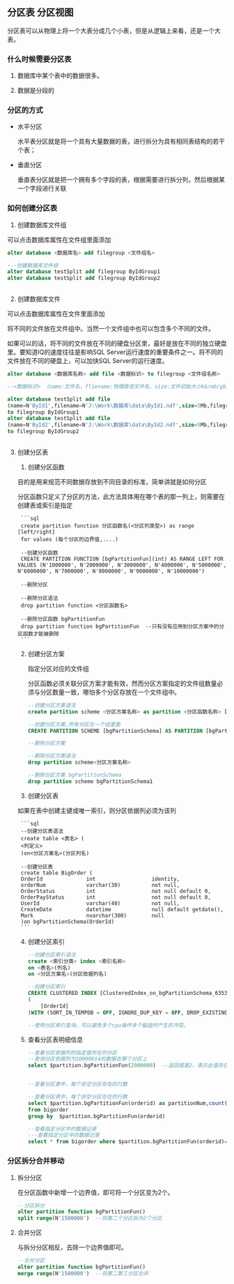 ## 分区表  分区视图

分区表可以从物理上将一个大表分成几个小表，但是从逻辑上来看，还是一个大表。


### 什么时候需要分区表

1. 数据库中某个表中的数据很多。

2. 数据是分段的


### 分区的方式

* 水平分区

    水平表分区就是将一个具有大量数据的表，进行拆分为具有相同表结构的若干个表；


* 垂直分区

    垂直表分区就是把一个拥有多个字段的表，根据需要进行拆分列，然后根据某一个字段进行关联

### 如何创建分区表

1. 创建数据库文件组

可以点击数据库属性在文件组里面添加


```sql
alter database <数据库名> add filegroup <文件组名>

---创建数据库文件组
alter database testSplit add filegroup ByIdGroup1
alter database testSplit add filegroup ByIdGroup2
 
```

2. 创建数据库文件

可以点击数据库属性在文件里面添加

将不同的文件放在文件组中。当然一个文件组中也可以包含多个不同的文件。

如果可以的话，将不同的文件放在不同的硬盘分区里，最好是放在不同的独立硬盘里。要知道IQ的速度往往是影响SQL Server运行速度的重要条件之一。将不同的文件放在不同的硬盘上，可以加快SQL Server的运行速度。

 
```sql
alter database <数据库名称> add file <数据标识> to filegroup <文件组名称>

--<数据标识> （name:文件名，fliename:物理路径文件名，size:文件初始大小kb/mb/gb/tb，filegrowth:文件自动增量kb/mb/gb/tb/%,maxsize:文件可以增加到的最大大小kb/mb/gb/tb/unlimited）

alter database testSplit add file 
(name=N'ById1',filename=N'J:\Work\数据库\data\ById1.ndf',size=5Mb,filegrowth=5mb)
to filegroup ByIdGroup1
alter database testSplit add file 
(name=N'ById2',filename=N'J:\Work\数据库\data\ById2.ndf',size=5Mb,filegrowth=5mb)
to filegroup ByIdGroup2
 
```

3. 创建分区表

 

    1. 创建分区函数

    目的是用来规范不同数据存放到不同目录的标准，简单讲就是如何分区

    分区函数只定义了分区的方法，此方法具体用在哪个表的那一列上，则需要在创建表或索引是指定

        ```sql
        create partition function 分区函数名(<分区列类型>) as range [left/right] 
        for values (每个分区的边界值,....) 

        --创建分区函数
        CREATE PARTITION FUNCTION [bgPartitionFun](int) AS RANGE LEFT FOR VALUES (N'1000000', N'2000000', N'3000000', N'4000000', N'5000000', N'6000000', N'7000000', N'8000000', N'9000000', N'10000000')

        --删除分区

		--删除分区语法
		drop partition function <分区函数名>
		
		--删除分区函数 bgPartitionFun
		drop partition function bgPartitionFun  --只有没有应用到分区方案中的分区函数才能被删除
		```

    2. 创建分区方案

        指定分区对应的文件组

        分区函数必须关联分区方案才能有效，然而分区方案指定的文件组数量必须与分区数量一致，哪怕多个分区存放在一个文件组中。

		```sql
		--创建分区方案语法
		create partition scheme <分区方案名称> as partition <分区函数名称> [all]to (文件组名称,....) 
		
		--创建分区方案,所有分区在一个组里面
		CREATE PARTITION SCHEME [bgPartitionSchema] AS PARTITION [bgPartitionFun] TO ([ByIdGroup1], [ByIdGroup1], [ByIdGroup1], [ByIdGroup1], [ByIdGroup1], [ByIdGroup1], [ByIdGroup1], [ByIdGroup1], [ByIdGroup1], [ByIdGroup1], [ByIdGroup1])
		
        --删除分区方案

        --删除分区方案语法
        drop partition scheme<分区方案名称>

        --删除分区方案 bgPartitionSchema
        drop partition scheme bgPartitionSchema1
		```
 

    3. 创建分区表

    如果在表中创建主键或唯一索引，则分区依据列必须为该列

		```sql
		--创建分区表语法
		create table <表名> (
		<列定义>
		)on<分区方案名>(分区列名)
		
		--创建分区表
		create table BigOrder (
		OrderId              int                  identity,
		orderNum             varchar(30)          not null,
		OrderStatus          int                  not null default 0,
		OrderPayStatus       int                  not null default 0,
		UserId               varchar(40)          not null,
		CreateDate           datetime             null default getdate(),
		Mark                 nvarchar(300)        null
		)on bgPartitionSchema(OrderId)
		```

 

    4. 创建分区索引

        ```sql
		--创建分区索引语法
		create <索引分类> index <索引名称> 
		on <表名>(列名)
		on <分区方案名>(分区依据列名)
		
		--创建分区索引
		CREATE CLUSTERED INDEX [ClusteredIndex_on_bgPartitionSchema_635342971076448165] ON [dbo].[BigOrder] 
		(
			[OrderId]
		)WITH (SORT_IN_TEMPDB = OFF, IGNORE_DUP_KEY = OFF, DROP_EXISTING = OFF, ONLINE = OFF) ON [bgPartitionSchema]([OrderId])
		
		--使用分区索引查询，可以避免多个cpu操作多个磁盘时产生的冲突。
        ```
 


    5. 查看分区表明细信息

		```sql
		--查看分区依据列的指定值所在的分区 
		--查询分区依据列为10000014的数据在哪个分区上
		select $partition.bgPartitionFun(2000000)  --返回值是2，表示此值存在第2个分区 
		
		
		--查看分区表中，每个非空分区存在的行数
		
		--查看分区表中，每个非空分区存在的行数
		select $partition.bgPartitionFun(orderid) as partitionNum,count(*) as recordCount
		from bigorder
		group by  $partition.bgPartitionFun(orderid)
		
		--查看指定分区中的数据记录 
		---查看指定分区中的数据记录
		select * from bigorder where $partition.bgPartitionFun(orderid)=2
		```

### 分区拆分合并移动

 

1. 拆分分区

    在分区函数中新增一个边界值，即可将一个分区变为2个。

	```sql
	--分区拆分
	alter partition function bgPartitionFun()
	split range(N'1500000')  --将第二个分区拆为2个分区
	```

2. 合并分区

    与拆分分区相反，去除一个边界值即可。

	```sql
	--合并分区
	alter partition function bgPartitionFun()
	merge range(N'1500000')  --将第二第三分区合并
	```
 
